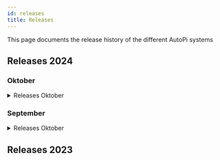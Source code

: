 ```yaml
---
id: releases
title: Releases
---
```


This page documents the release history of the different AutoPi systems

## Releases 2024

### Oktober

<details>
  <summary>Releases Oktober</summary>

  **Date: October 29, 2024**

  **Core**

  **Version**

  - Version 1.2.5


  **Features**

  - Feature 1
  - Feature 2


  **Bug Fixes**

  - Bug fix 1
  - Bug fix 2


  **Backend**

  **Frontend**

  **Documentation**

</details>

### September

<details>
  <summary>Releases Oktober</summary>

  **Date: September 29, 2024**

  **Core**

  **Version**

  - Version 1.2.5


  **Features**

  - Feature 1
  - Feature 2


  **Bug Fixes**

  - Bug fix 1
  - Bug fix 2


  **Backend**

  **Frontend**

  **Documentation**

</details>

## Releases 2023


